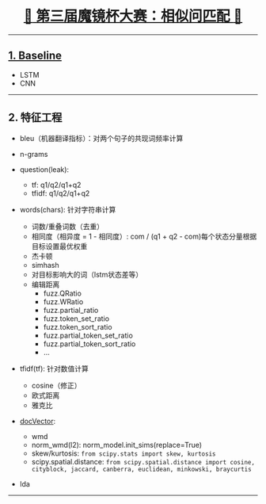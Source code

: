 [<h1 align = "center">:rocket: 第三届魔镜杯大赛：相似问匹配 :facepunch:</h1>][1]

---
## [1. Baseline][2]
- LSTM
- CNN

---
## 2. 特征工程
- bleu（机器翻译指标）：对两个句子的共现词频率计算
- n-grams

- question(leak): 
  - tf: q1/q2/q1+q2
  - tfidf: q1/q2/q1+q2
  
- words(chars): 针对字符串计算
  - 词数/重叠词数（去重）
  - 相同度（相异度 = 1 - 相同度）: com / (q1 + q2 - com)每个状态分量根据目标设置最优权重
  - 杰卡顿
  - simhash
  - 对目标影响大的词（lstm状态差等）
  - 编辑距离
    - fuzz.QRatio
    - fuzz.WRatio
    - fuzz.partial_ratio
    - fuzz.token_set_ratio
    - fuzz.token_sort_ratio
    - fuzz.partial_token_set_ratio
    - fuzz.partial_token_sort_ratio
    - ...
  
- tfidf(tf): 针对数值计算
  - cosine（修正）
  - 欧式距离
  - 雅克比

- [docVector][3]:
  - wmd
  - norm_wmd(l2): norm_model.init_sims(replace=True)
  - skew/kurtosis: `from scipy.stats import skew, kurtosis`
  - scipy.spatial.distance: `from scipy.spatial.distance import cosine, cityblock, jaccard, canberra, euclidean, minkowski, braycurtis`
  
- lda




---
[1]: https://ai.ppdai.com/mirror/goToMirrorDetail?mirrorId=1
[2]: https://github.com/Jie-Yuan/PpdaiQuestionPairsMatching/tree/master/Baseline
[3]: https://www.kaggle.com/kardopaska/fast-how-to-abhishek-s-features-w-o-cray-xk7
